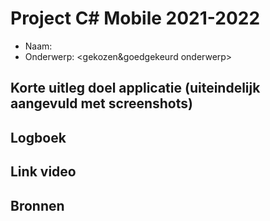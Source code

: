 # Project C# Mobile 2021-2022
* Naam:<jouw naam>
* Onderwerp: <gekozen&goedgekeurd onderwerp>
## Korte uitleg doel applicatie (uiteindelijk aangevuld met screenshots)
## Logboek
## Link video
## Bronnen
